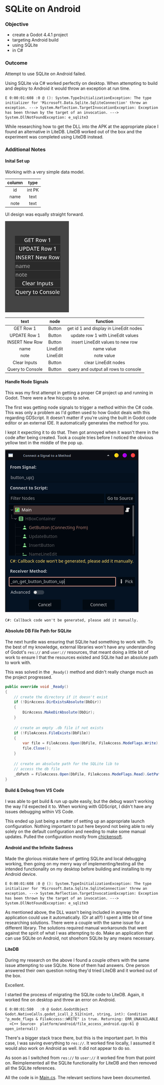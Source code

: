 # SQLite on Android

### Objective

* create a Godot 4.4.1 project
* targeting Android build
* using SQLite
* in C#

### Outcome

Attempt to use SQLite on Android failed.

Using SQLite via C# worked perfectly on desktop. When attempting to build and deploy to Android it would throw an exception at run time.

```
E 0:00:01:608 :0 @ (): System.TypeInitializationException: The type initializer for 'Microsoft.Data.Sqlite.SqliteConnection' threw an exception. ---> System.Reflection.TargetInvocationException: Exception has been thrown by the target of an invocation. ---> System.DllNotFoundException: e_sqlite3
```

While researching how to get the DLL into the APK at the appropriate place I found an alternative in LiteDB. LiteDB worked out of the box and the experiment was completed using LiteDB instead.

### Additional Notes

#### Inital Set up

Working with a very simple data model.

| column | type |
|:---:|:---:|
| id | int PK |
| name | text |
| note | text |

UI design was equally straight forward.

![image](Screenshots/screenshot.png)

| text | node | function |
|:---:|:---:|:---:|
| GET Row 1 | Button | get id 1 and display in LineEdit nodes |
| UPDATE Row 1 | Button | update row 1 with LineEdit values
| INSERT New Row | Button | insert LineEdit values to new row |
| name | LineEdit | name value |
| note | LineEdit | note value |
| Clear Inputs | Button | clear LineEdit nodes |
| Query to Console | Button | query and output all rows to console |

#### Handle Node Signals

This was my first attempt in getting a proper C# project up and running in Godot. There were a few hiccups to solve.

The first was getting node signals to trigger a method within the C# code. This was only a problem as I'd gotten used to how Godot deals with this regarding GDScript. It doesn't matter if you're using the built in Godot code editor or an external IDE. It automatically generates the method for you.

I kept it expecting it to do that. Then got annoyed when it wasn't there in the code after being created. Took a couple tries before I noticed the obvious yellow text in the middle of the pop up.

![image](Screenshots/receiver_method.png)

`C#: Callback code won't be generated, please add it manually.`

#### Absolute DB File Path for SQLite

The next hurdle was ensuring that SQLite had something to work with. To the best of my knowledge, external libraries won't have any understanding of Godot's `res://` and `user://` resources, that meant doing a little bit of work to ensure I that the resources existed and SQLite had an absolute path to work with.

This was solved in the `_Ready()` method and didn't really change much as the project progressed.

```cs
public override void _Ready()
{
	// create the directory if it doesn't exist
	if (!DirAccess.DirExistsAbsolute(DbDir))
	{
		DirAccess.MakeDirAbsolute(DbDir);
	}

	// create an empty .db file if not exists
	if (!FileAccess.FileExists(DbFile))
	{
		var file = FileAccess.Open(DbFile, FileAccess.ModeFlags.Write);
		file.Close();
	}

	// create an absolute path for the SQLite lib to
	// access the db file
	_dbPath = FileAccess.Open(DbFile, FileAccess.ModeFlags.Read).GetPathAbsolute();
}
```

#### Build & Debug from VS Code

I was able to get build & run up quite easily, but the debug wasn't working the way I'd expected it to. When working with GDScript, I didn't have any issues debugging within VS Code.

This ended up just being a matter of setting up an appropriate launch configuration. Nothing important to put here beyond not being able to rely solely on the default configuration and needing to make some manual updates. Pulled the configuration mostly from [chickensoft](https://github.com/chickensoft-games/GameDemo/blob/main/.vscode/launch.json).

#### Android and the Infinite Sadness

Made the glorious mistake here of getting SQLite and local debugging working, then going on my merry way of implementing/testing all the intended functionality on my desktop before building and installing to my Android device.

```
E 0:00:01:608 :0 @ (): System.TypeInitializationException: The type initializer for 'Microsoft.Data.Sqlite.SqliteConnection' threw an exception. ---> System.Reflection.TargetInvocationException: Exception has been thrown by the target of an invocation. ---> System.DllNotFoundException: e_sqlite3
```

As mentioned above, the DLL wasn't being included in anyway the application could use it automatically. (Or at all?) I spent a little bit of time researching solutions. There were a couple with the same issue for a different library. The solutions required manual workarounds that went against the spirit of what I was attempting to do. Make an application that can use SQLite on Android, not shoehorn SQLite by any means necessary.

#### LiteDB

During my research on the above I found a couple others with the same issue attempting to use SQLite. None of them had answers. One person answered their own question noting they'd tried LiteDB and it worked out of the box.

Excellent.

I started the process of migrating the SQLite code to LiteDB. Again, it worked fine on desktop and threw an error on Android.

```
E 0:00:01:580   :0 @ Godot.GodotObject Godot.NativeCalls.godot_icall_2_512(nint, string, int): Condition "p_mode_flags & FileAccess::WRITE" is true. Returning: ERR_UNAVAILABLE
  <C++ Source>  platform/android/file_access_android.cpp:61 @ open_internal()
```

There's a bigger stack trace there, but this is the important part. In this case, I was saving everything to `res://`. It worked fine locally, I assumed it would also work on Android as well. It did not appear to do so.

As soon as I switched from `res://` to `user://` it worked fine from that point on. Reimplemented all the SQLite functionality for LiteDB and then removed all the SQLite references.

All the code is in [Main.cs](Source/Main.cs). The relevant sections have been documented.



